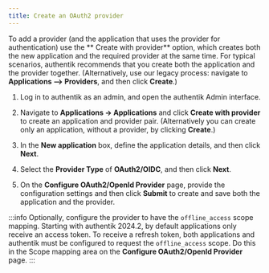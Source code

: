 ```yaml
---
title: Create an OAuth2 provider
---
```


To add a provider (and the application that uses the provider for authentication) use the ** Create with provider** option, which creates both the new application and the required provider at the same time. For typical scenarios, authentik recommends that you create both the application and the provider together. (Alternatively, use our legacy process: navigate to **Applications --> Providers**, and then click **Create**.)

1. Log in to authentik as an admin, and open the authentik Admin interface.

2. Navigate to **Applications -> Applications** and click **Create with provider** to create an application and provider pair. (Alternatively you can create only an application, without a provider, by clicking **Create**.)

3. In the **New application** box, define the application details, and then click **Next**.

4. Select the **Provider Type** of **OAuth2/OIDC**, and then click **Next**.

5. On the **Configure OAuth2/OpenId Provider** page, provide the configuration settings and then click **Submit** to create and save both the application and the provider.

:::info
Optionally, configure the provider to have the `offline_access` scope mapping. Starting with authentik 2024.2, by default applications only receive an access token. To receive a refresh token, both applications and authentik must be configured to request the `offline_access` scope. Do this in the Scope mapping area on the **Configure OAuth2/OpenId Provider** page.
:::
